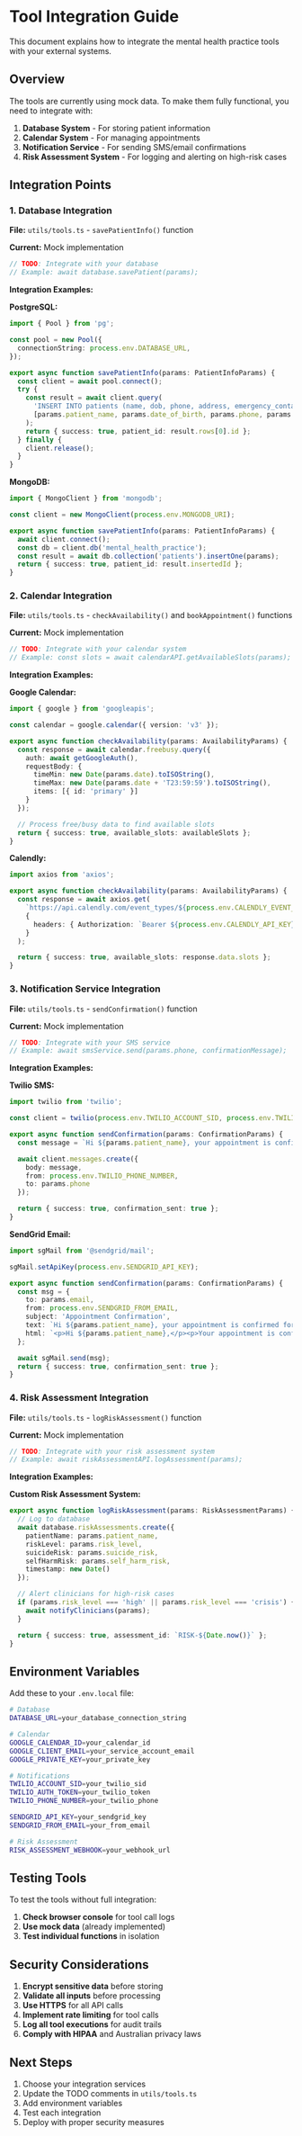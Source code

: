 # Tool Integration Guide

This document explains how to integrate the mental health practice tools with your external systems.

## Overview

The tools are currently using mock data. To make them fully functional, you need to integrate with:

1. **Database System** - For storing patient information
2. **Calendar System** - For managing appointments
3. **Notification Service** - For sending SMS/email confirmations
4. **Risk Assessment System** - For logging and alerting on high-risk cases

## Integration Points

### 1. Database Integration

**File:** `utils/tools.ts` - `savePatientInfo()` function

**Current:** Mock implementation
```typescript
// TODO: Integrate with your database
// Example: await database.savePatient(params);
```

**Integration Examples:**

**PostgreSQL:**
```typescript
import { Pool } from 'pg';

const pool = new Pool({
  connectionString: process.env.DATABASE_URL,
});

export async function savePatientInfo(params: PatientInfoParams) {
  const client = await pool.connect();
  try {
    const result = await client.query(
      'INSERT INTO patients (name, dob, phone, address, emergency_contact, presenting_issue, screening_status) VALUES ($1, $2, $3, $4, $5, $6, $7) RETURNING id',
      [params.patient_name, params.date_of_birth, params.phone, params.address, params.emergency_contact, params.presenting_issue, params.screening_status]
    );
    return { success: true, patient_id: result.rows[0].id };
  } finally {
    client.release();
  }
}
```

**MongoDB:**
```typescript
import { MongoClient } from 'mongodb';

const client = new MongoClient(process.env.MONGODB_URI);

export async function savePatientInfo(params: PatientInfoParams) {
  await client.connect();
  const db = client.db('mental_health_practice');
  const result = await db.collection('patients').insertOne(params);
  return { success: true, patient_id: result.insertedId };
}
```

### 2. Calendar Integration

**File:** `utils/tools.ts` - `checkAvailability()` and `bookAppointment()` functions

**Current:** Mock implementation
```typescript
// TODO: Integrate with your calendar system
// Example: const slots = await calendarAPI.getAvailableSlots(params);
```

**Integration Examples:**

**Google Calendar:**
```typescript
import { google } from 'googleapis';

const calendar = google.calendar({ version: 'v3' });

export async function checkAvailability(params: AvailabilityParams) {
  const response = await calendar.freebusy.query({
    auth: await getGoogleAuth(),
    requestBody: {
      timeMin: new Date(params.date).toISOString(),
      timeMax: new Date(params.date + 'T23:59:59').toISOString(),
      items: [{ id: 'primary' }]
    }
  });

  // Process free/busy data to find available slots
  return { success: true, available_slots: availableSlots };
}
```

**Calendly:**
```typescript
import axios from 'axios';

export async function checkAvailability(params: AvailabilityParams) {
  const response = await axios.get(
    `https://api.calendly.com/event_types/${process.env.CALENDLY_EVENT_TYPE_ID}/availability`,
    {
      headers: { Authorization: `Bearer ${process.env.CALENDLY_API_KEY}` }
    }
  );

  return { success: true, available_slots: response.data.slots };
}
```

### 3. Notification Service Integration

**File:** `utils/tools.ts` - `sendConfirmation()` function

**Current:** Mock implementation
```typescript
// TODO: Integrate with your SMS service
// Example: await smsService.send(params.phone, confirmationMessage);
```

**Integration Examples:**

**Twilio SMS:**
```typescript
import twilio from 'twilio';

const client = twilio(process.env.TWILIO_ACCOUNT_SID, process.env.TWILIO_AUTH_TOKEN);

export async function sendConfirmation(params: ConfirmationParams) {
  const message = `Hi ${params.patient_name}, your appointment is confirmed for ${params.date} at ${params.time}. Please arrive 10 minutes early.`;

  await client.messages.create({
    body: message,
    from: process.env.TWILIO_PHONE_NUMBER,
    to: params.phone
  });

  return { success: true, confirmation_sent: true };
}
```

**SendGrid Email:**
```typescript
import sgMail from '@sendgrid/mail';

sgMail.setApiKey(process.env.SENDGRID_API_KEY);

export async function sendConfirmation(params: ConfirmationParams) {
  const msg = {
    to: params.email,
    from: process.env.SENDGRID_FROM_EMAIL,
    subject: 'Appointment Confirmation',
    text: `Hi ${params.patient_name}, your appointment is confirmed for ${params.date} at ${params.time}.`,
    html: `<p>Hi ${params.patient_name},</p><p>Your appointment is confirmed for ${params.date} at ${params.time}.</p>`
  };

  await sgMail.send(msg);
  return { success: true, confirmation_sent: true };
}
```

### 4. Risk Assessment Integration

**File:** `utils/tools.ts` - `logRiskAssessment()` function

**Current:** Mock implementation
```typescript
// TODO: Integrate with your risk assessment system
// Example: await riskAssessmentAPI.logAssessment(params);
```

**Integration Examples:**

**Custom Risk Assessment System:**
```typescript
export async function logRiskAssessment(params: RiskAssessmentParams) {
  // Log to database
  await database.riskAssessments.create({
    patientName: params.patient_name,
    riskLevel: params.risk_level,
    suicideRisk: params.suicide_risk,
    selfHarmRisk: params.self_harm_risk,
    timestamp: new Date()
  });

  // Alert clinicians for high-risk cases
  if (params.risk_level === 'high' || params.risk_level === 'crisis') {
    await notifyClinicians(params);
  }

  return { success: true, assessment_id: `RISK-${Date.now()}` };
}
```

## Environment Variables

Add these to your `.env.local` file:

```bash
# Database
DATABASE_URL=your_database_connection_string

# Calendar
GOOGLE_CALENDAR_ID=your_calendar_id
GOOGLE_CLIENT_EMAIL=your_service_account_email
GOOGLE_PRIVATE_KEY=your_private_key

# Notifications
TWILIO_ACCOUNT_SID=your_twilio_sid
TWILIO_AUTH_TOKEN=your_twilio_token
TWILIO_PHONE_NUMBER=your_twilio_phone

SENDGRID_API_KEY=your_sendgrid_key
SENDGRID_FROM_EMAIL=your_from_email

# Risk Assessment
RISK_ASSESSMENT_WEBHOOK=your_webhook_url
```

## Testing Tools

To test the tools without full integration:

1. **Check browser console** for tool call logs
2. **Use mock data** (already implemented)
3. **Test individual functions** in isolation

## Security Considerations

1. **Encrypt sensitive data** before storing
2. **Validate all inputs** before processing
3. **Use HTTPS** for all API calls
4. **Implement rate limiting** for tool calls
5. **Log all tool executions** for audit trails
6. **Comply with HIPAA** and Australian privacy laws

## Next Steps

1. Choose your integration services
2. Update the TODO comments in `utils/tools.ts`
3. Add environment variables
4. Test each integration
5. Deploy with proper security measures
